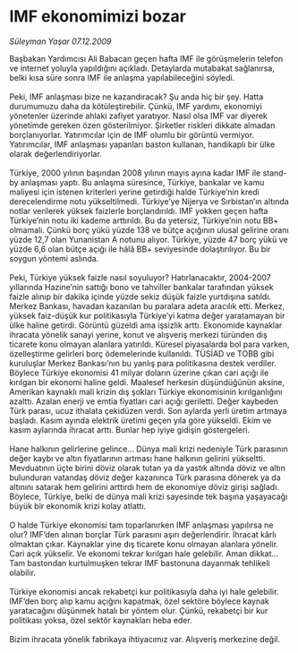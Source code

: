 # IMF ekonomimizi bozar

*Süleyman Yaşar 07.12.2009*

<div class="taraf_structure_2col_1zq">
<div class="margen_n">



 <p>Başbakan Yardımcısı Ali Babacan geçen hafta IMF ile görüşmelerin telefon ve internet yoluyla yapıldığını açıkladı. Detaylarda mutabakat sağlanırsa, belki kısa süre sonra IMF ile anlaşma yapılabileceğini söyledi. <br/><br/>Peki, IMF anlaşması bize ne kazandıracak? Şu anda hiç bir şey. Hatta durumumuzu daha da kötüleştirebilir. Çünkü, IMF yardımı, ekonomiyi yönetenler üzerinde ahlaki zafiyet yaratıyor. Nasıl olsa IMF var diyerek yönetimde gereken özen gösterilmiyor. Şirketler riskleri dikkate almadan borçlanıyorlar. Yatırımcılar için de IMF olumlu bir görüntü vermiyor. Yatırımcılar, IMF anlaşması yapanları baston kullanan, handikaplı bir ülke olarak değerlendiriyorlar. <br/><br/>Türkiye, 2000 yılının başından 2008 yılının mayıs ayına kadar IMF ile stand-by anlaşması yaptı. Bu anlaşma süresince, Türkiye, bankalar ve kamu maliyesi için istenen kriterleri yerine getirdiği halde Türkiye’nin kredi derecelendirme notu yükseltilmedi. Türkiye’ye Nijerya ve Sırbistan’ın altında notlar verilerek yüksek faizlerle borçlandırıldı. IMF yokken geçen hafta Türkiye’nin notu iki kademe arttırıldı. Bu da yetersiz, Türkiye’nin notu BB+ olmamalı. Çünkü borç yükü yüzde 138 ve bütçe açığının ulusal gelirine oranı yüzde 12,7 olan Yunanistan A notunu alıyor. Türkiye, yüzde 47 borç yükü ve yüzde 6,6 olan bütçe açığı ile hâlâ BB+ seviyesinde dolaştırılıyor. Bu bir soygun yöntemi aslında. <br/><br/>Peki, Türkiye yüksek faizle nasıl soyuluyor? Hatırlanacaktır, 2004-2007 yıllarında Hazine’nin sattığı bono ve tahviller bankalar tarafından yüksek faizle alınıp bir dakika içinde yüzde sekiz düşük faizle yurtdışına satıldı. Merkez Bankası, havadan kazanılan bu paralara adeta aracılık etti. Merkez, yüksek faiz-düşük kur politikasıyla Türkiye’yi katma değer yaratamayan bir ülke haline getirdi. Görüntü güzeldi ama işsizlik arttı. Ekonomide kaynaklar ihracata yönelik sanayi yerine, konut ve alışveriş merkezi türünden dış ticarete konu olmayan alanlara yatırıldı. Küresel piyasalarda bol para varken, özelleştirme gelirleri borç ödemelerinde kullanıldı. TÜSİAD ve TOBB gibi kuruluşlar Merkez Bankası’nın bu yanlış para politikasına destek verdiler. Böylece Türkiye ekonomisi 41 milyar doların üzerine çıkan cari açığı ile kırılgan bir ekonomi haline geldi. Maalesef herkesin düşündüğünün aksine, Amerikan kaynaklı mali krizin dış şokları Türkiye ekonomisinin kırılganlığını azalttı. Azalan enerji ve emtia fiyatları cari açığı geriletti. Değer kaybeden Türk parası, ucuz ithalata çekidüzen verdi. Son aylarda yerli üretim artmaya başladı. Kasım ayında elektrik üretimi geçen yıla göre yükseldi. Ekim ve kasım aylarında ihracat arttı. Bunlar hep iyiye gidişin göstergeleri. <br/><br/>Hane halkının gelirlerine gelince... Dünya mali krizi nedeniyle Türk parasının değer kaybı ve altın fiyatlarının artması hane halkının gelirini yükseltti. Mevduatının üçte birini döviz olarak tutan ya da yastık altında döviz ve altın bulunduran vatandaş döviz değer kazanınca Türk parasına dönerek ya da altınını satarak hem gelirini arttırdı hem de ekonomiye döviz girişi sağladı. Böylece, Türkiye, belki de dünya mali krizi sayesinde tek başına yaşayacağı büyük bir ekonomik krizi kolay atlattı. <br/><br/>O halde Türkiye ekonomisi tam toparlanırken IMF anlaşması yapılırsa ne olur? IMF’den alınan borçlar Türk parasını aşırı değerlendirir. İhracat kârlı olmaktan çıkar. Kaynaklar yine dış ticarete konu olmayan alanlara yönelir. Cari açık yükselir. Ve ekonomi tekrar kırılgan hale gelebilir. Aman dikkat... Tam bastondan kurtulmuşken tekrar IMF bastonuna dayanmak tehlikeli olabilir. <br/><br/>Türkiye ekonomisi ancak rekabetçi kur politikasıyla daha iyi hale gelebilir. IMF’den borç alıp kamu açığını kapatmak, özel sektöre böylece kaynak yaratacağını düşünmek hatalı bir yöntem olur. Çünkü, rekabetçi bir kur politikası yoksa, özel sektör kaynakları heba eder. <br/><br/>Bizim ihracata yönelik fabrikaya ihtiyacımız var. Alışveriş merkezine değil.</p>
<br/>
<br/>
<br/>



<br/>


<div id="taraf_not">
</div>

</div>


</div>
